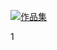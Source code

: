 [![作品集](https://picabstract-preview-ftn.weiyun.com/ftn_pic_abs_v3/228136058eaf2be91a7745f8ed66a67a22ec295bcf14242ce9fcd680a228adcc48efc1c329f0bf3d77a07394f8f80503?pictype=scale&from=30113&version=3.3.3.3&fname=index.bmp&size=750)](https://hebin.app.tc)

1
